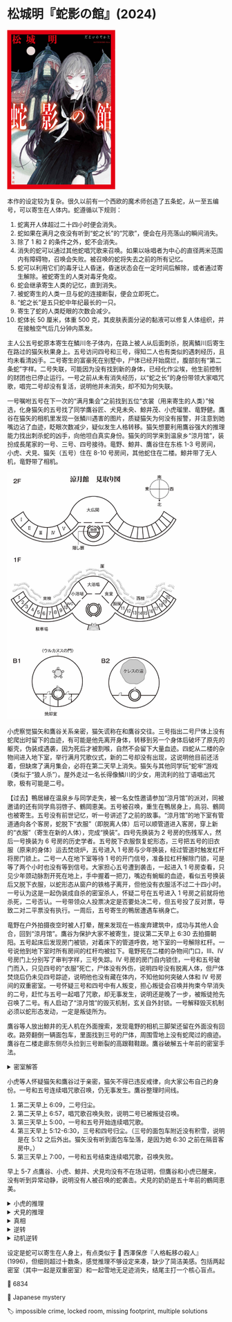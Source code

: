 # 松城明『蛇影の館』(2024)

<img src=images/2024_cover.jpg width=250/>

本作的设定较为复杂。很久以前有一个西欧的魔术师创造了五条蛇，从一至五编号，可以寄生在人体内。蛇遵循以下规则：
1. 蛇离开人体超过二十四小时便会消失。
2. 蛇如果在满月之夜没有听到“蛇之长”的“咒歌”，便会在月亮落山的瞬间消失。
3. 除了 1 和 2 的条件之外，蛇不会消失。
4. 消失的蛇可以通过其他蛇唱咒歌来召唤。如果以咏唱者为中心的直径两米范围内有障碍物，召唤会失败。被召唤的蛇将失去之前的所有记忆。
5. 蛇可以利用它们的毒牙让人昏迷，昏迷状态会在一定时间后解除，或者通过寄生解除。被蛇寄生的人类对毒牙免疫。
6. 蛇会继承寄生人类的记忆，直到消失。
7. 被蛇寄生的人类一旦与蛇的连接断裂，便会立即死亡。
8. “蛇之长”是五只蛇中年纪最长的一只。
9. 寄生了蛇的人类眨眼的次数会减少。
10. 蛇体长 50 厘米，体重 500 克，其皮肤表面分泌的黏液可以修复人体组织，并在接触空气后几分钟内蒸发。

主人公五号蛇原本寄生在鱗川冬子体内，在路上被人从后面刺杀，脱离鱗川后寄生在路过的猫矢秋果身上。五号访问四号和三号，得知二人也有类似的遇刺经历，且均未看清凶手。二号寄生的富豪死在别墅中，尸体已经开始腐烂，腹部刻有“第二条蛇”字样。二号失联，可能因为没有找到新的身体，已经化作尘埃，他生前控制的财团也已停止运行。一号之前从未有消失经历，以“蛇之长”的身份带领大家唱咒歌，唱完二号却没有复活，说明他并未消失，却不知为何失联。

一号嘱咐五号在下一次的“满月集会”之前找到五位“衣裳（用来寄生的人类）”候选，化身猫矢的五号找了同学鷹谷匠、犬見未央、鯨井茂、小虎瑠里、竜野健。鷹谷在猫矢的相机里发现一张鱗川遇害的图片，质疑猫矢为何没有报警，并注意到她嘴边沾了血迹，眨眼次数减少，疑似发生人格转移。猫矢想要利用鷹谷强大的推理能力找出刺杀蛇的凶手，向他坦白真实身份。猫矢的同学来到温泉乡“涼月馆”，装扮成長尾家的一号、三号、四号接待。竜野、鯨井、鷹谷住在东栋 1-3 号房间，小虎、犬見、猫矢（五号）住在 8-10 号房间，其他蛇住在二楼。鯨井带了无人机，竜野带了相机。

<img src=images/2024_floor_plan.jpg width=400/>

小虎察觉猫矢和鷹谷关系亲密，猫矢谎称在和鷹谷交往。三号指出二号尸体上没有蛇爬出时留下的血迹，有可能是他先离开身体，转移到另一个身体后破坏了原先的躯壳，伪装成遇袭，因为死后才被割喉，自然不会留下大量血迹。四蛇从二楼的杂物间进入地下室，举行满月咒歌仪式，新的二号却没有出现，这说明他目前还活着，但缺席了满月集会，必将在第二天早上消失。猫矢与其他同学玩“蛇牢”游戏（类似于“狼人杀”）。屋外走过一名长得像鱗川的少女，用流利的拉丁语唱出咒歌，极有可能是二号。

【过去】鴨居縁在温泉乡与同学走失，被一名女性邀请参加“涼月馆”的派对，同被邀请的还有同学鳥羽啓子、鶴岡恵美。五号被召唤，重生在鴨居身上，鳥羽、鶴岡也被寄生。五号没有前世记忆，听一号讲述了之前的故事。“涼月馆”的地下室有管道通向各个客房，蛇脱下“衣服”（即脱离人体）后可以顺管道进入客房，穿上新的“衣服”（寄生在新的人体），完成“换装”。四号先换装为 2 号房的伤残军人，然后一号换装为 6 号房的历史学者。五号脱下衣服恢复蛇形态，三号把五号的旧衣服（原来的身体）运去焚烧炉，五号进入 1 号房与少年换装，经过管道时触发杠杆将房门锁上。二号一人在地下室等待 1 号的开门信号，准备拉杠杆解除门锁，可是等了两个小时也没有等到信号。大家担心五号遭到袭击，一起进入 1 号房查看，只见少年颈动脉割开死在地上，手中握着一把刀，嘴边有蜿蜒的血迹，看似五号换装后又脱下衣服，以蛇形态从窗户的铁格子离开，但他没有衣服活不过二十四小时。一号认为这是一起伪装成自杀的密室杀人，怀疑二号在五号进入 1 号房之前就将他杀死，二号否认。一号带领众人投票决定是否要处决二号，但五号投了反对票，导致二对二平票没有执行。一周后，五号寄生的鴨居遭遇车祸身亡。

竜野在户外拍摄夜空时被人打晕，醒来发现在一栋废弃建筑中，成功与其他人会合，回到“涼月馆”。鷹谷为保护大家不被寄生，提议第二天早上 6:30 去拍摄朝阳。五号起床后发现房门被锁，对着床下的管道呼救，地下室的一号解除杠杆。一号说他到地下室时所有房间的杠杆均被拉下。竜野死在二楼的杂物间门口，III、IV 号房门上分别写了审判字样，三号失踪。IV 号房的房门自内锁住，一号和五号破门而入，只见四号的“衣服”死亡，尸体没有外伤，说明四号没有脱离人体，但尸体焚烧后仍未见四号踪迹，说明他也没有藏在体内，不知他如何突破人体和 IV 号房间的双重密室。一号怀疑三号和四号中有人叛变，担心叛徒会召唤并拘束今早消失的二号，赶忙与五号一起唱了咒歌，却无事发生，说明还是晚了一步，被叛徒抢先召唤了二号。有人启动了“涼月馆”的毁灭机制，玄关自外封锁。一号解释毁灭机制必须以蛇形态发动，一定是叛徒所为。

鷹谷等人放出鯨井的无人机在外面搜索，发现竜野的相机三脚架还留在外面没有回收。路旁翻倒一辆面包车，里面找到三号的尸体，周围雪地上没有蛇爬过的痕迹。鷹谷在二楼走廊东侧尽头捡到三号断裂的高跟鞋鞋跟。鷹谷破解五十年前的密室手法。

<details><summary>密室解答</summary>
四号的“衣服”是一名哑巴，无法喊出开门信号，所以手腕上绑了一个铃铛。五条蛇有各自的穿衣喜好，一号喜欢学者，二号喜欢富豪，三号喜欢美人，四号喜欢伤者和病人，五号喜欢小孩。四号找借口让伤残军人离开 2 号房，让少年从 1 号房移到 2 号房，然后自己进入 2 号房完成换装，摇铃示意地下室的蛇打开房门。地下室的蛇以为四号换装为伤残军人，但其实他换装为少年。四号用绳子连接 1 号房和 2 号房窗户的铁格子，然后把少年的行李搬入 1 号房，等五号以蛇形态进屋后将其抓住，装在袋子里扔出窗户，绑在窗外的绳子上。四号割开自己喉咙，离开少年身体，通过绳子进入隔壁的 2 号房，等伤残军人回归后穿上新的“衣服”，回收绳子和袋子，将五号藏匿，完成密室。
</details>

小虎等人怀疑猫矢和鷹谷过于亲密，猫矢不得已违反戒律，向大家公布自己的身份。一号和五号连续唱咒歌召唤，仍无事发生。鷹谷整理时间线。

1. 第二天早上 6:09，二号归尘。
2. 第二天早上 6:57，唱咒歌召唤失败，说明二号已被叛徒召唤。
3. 第三天早上 5:00，一号和五号开始连续唱咒歌。
4. 第三天早上 5:12-6:30，三号和四号归尘。（三号的面包车附近没有积雪，说明是在 5:12 之后外出。猫矢没有听到面包车坠落，是因为她 6:30 之前在隔音客房中。）
5. 第三天早上 7:00，一号和五号结束连续唱咒歌，召唤失败。

早上 5-7 点鷹谷、小虎、鯨井、犬見均没有不在场证明，但鷹谷和小虎已醒来，没有听到异常动静，说明没有人被召唤的蛇袭击。犬見的奶奶是五十年前的鶴岡恵美。

<details><summary>小虎的推理</summary>
三号脱离人体后以蛇形态操纵智能手机，坐无人机离开事故现场，所以面包车周围没有蛇爬过的痕迹。三号回到馆内，启动毁灭机制，通过管道进入竜野房间换装，在 IV 号房杀死四号，把蛇从身体里拉出，然后通过某条秘道离开，在杂物间门口脱离竜野身体，通过管道再次寄生到另外一人身上。三号控制了二号，选择二号的“衣服”鷹谷最为安全，所以鷹谷现在是三号。

这个推理不对，因为鯨井一直保管着无人机挂锁的钥匙。
</details>

<details><summary>犬見的推理</summary>
三号和四号其实是一号命令人类假扮。三号的车被动了手脚，引发车祸。四号死于门缝里放进来的毒气。一号在第一天晚上偷偷见了二号、三号、四号，唱了咒歌延寿。因为根本没有蛇死去，所以之后不管再唱多少次咒歌也无法重新召唤。一号制造种种惊吓，是为了给五号庆祝五十岁的“成年礼”。
</details>

<details><summary>真相</summary>
第一天晚上出现在馆外的少女是真正的一号，只有五号听到她唱的咒歌，三号和四号在地下室没有听到。后来带领三号、四号、五号唱咒歌的老人只是受一号指使的普通人（伏线：一号没有去泡温泉，因为他耳朵里戴了接受指令所需的助听器），所以 <b>他唱的咒歌无效</b>（盲点！）。三号和四号因为没有在满月期间听到咒歌，在人体内化为尘埃，这也是为什么三号发生车祸，四号在睡梦中死亡，二人尸体上都没有伤口。一号打昏在馆外拍摄星空的竜野，换装后回到馆内，没有回收相机和三脚架。三号醒来后看到门上的审判字样，意识到自己即将消亡，跑到 I 号房质问一号，用高跟鞋踢门时将鞋跟踢断（伏线：鞋跟掉在东侧尽头）。三号意识到少女才是真正的一号，开车出去找人，结果在途中消失，发生车祸。三号、四号死后，一号脱下竜野的“衣服”，启动毁灭机制，然号换装为假一号（伏线：老人自第二天起不时摘下助听器）。第三天早上一号和五号连续唱咒歌，却仍没能召唤成功，是因为一号提前召唤了二号、三号、四号，将他们藏在犬見、鯨井，小虎体内，<b>三人都是没有前世记忆的蛇</b>。一号冒险以少女身份唱咒歌，是为了保全五号，他真正想杀的只有三号和四号，因为他们想要联手篡位。
</details>

<details><summary>逆转</summary>
小虎在第三天早早苏醒，如果被蛇寄生，应该有看到蛇的记忆，可是她却没有提到，说明她没有被寄生。鷹谷在来到“涼月馆”之前就已被二号寄生（伏线：鷹谷和猫矢都能在隔音客房中感受到外面汽车的震动，是因为蛇对震动敏感）。一号为了夺取财团的管理权限，杀死了前任二号，并计划继续杀死三号、四号。四号变装成病人是为了拯救受痛苦折磨的人，他在五十年前试图向公众传播“蛇”的存在，但革命失败。一号化为尘土，五号作为最年长的蛇，继承了“蛇之长”。
</details>

<details><summary>动机逆转</summary>
一号在很久以前非常尊敬五号，为了让五号能再次当上“蛇之长”，所以杀死了其他的蛇。西欧历法中的新年从三月开始，“涼月（七月）”正是第五个月。
</details>

设定是蛇可以寄生在人身上，有点类似于 📖 西澤保彦『人格転移の殺人』(1996)，但细则超过十数条，感觉推理不够设定来凑，缺少了简洁美感。包括两起密室（其中一起是双重密室）和一起雪地无足迹消失，结尾主打一个核心盲点。

:link: 6834

:file_folder: Japanese mystery

:label: impossible crime, locked room, missing footprint, multiple solutions
